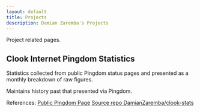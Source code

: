 ```yaml
---
layout: default
title: Projects
description: Damian Zaremba's Projects
---
```


Project related pages.

Clook Internet Pingdom Statistics
---------------------------------

Statistics collected from public Pingdom status pages and presented as a monthly
breakdown of raw figures.

Maintains history past that presented via Pingdom.

References:
[Public Pingdom Page](http://stats.pingdom.com/gcxgai3y72vv)
[Source repo DamianZaremba/clook-stats](https://github.com/DamianZaremba/clook-stats)
